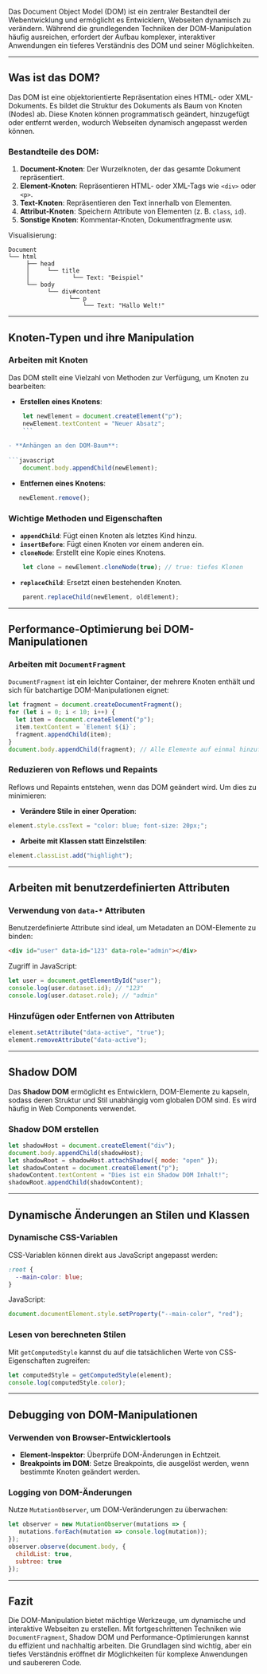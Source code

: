 Das Document Object Model (DOM) ist ein zentraler Bestandteil der Webentwicklung und ermöglicht es Entwicklern, Webseiten dynamisch zu verändern. Während die grundlegenden Techniken der DOM-Manipulation häufig ausreichen, erfordert der Aufbau komplexer, interaktiver Anwendungen ein tieferes Verständnis des DOM und seiner Möglichkeiten.

---

## Was ist das DOM?

Das DOM ist eine objektorientierte Repräsentation eines HTML- oder XML-Dokuments. Es bildet die Struktur des Dokuments als Baum von Knoten (Nodes) ab. Diese Knoten können programmatisch geändert, hinzugefügt oder entfernt werden, wodurch Webseiten dynamisch angepasst werden können.

### Bestandteile des DOM:

1. **Document-Knoten**: Der Wurzelknoten, der das gesamte Dokument repräsentiert.
2. **Element-Knoten**: Repräsentieren HTML- oder XML-Tags wie `<div>` oder `<p>`.
3. **Text-Knoten**: Repräsentieren den Text innerhalb von Elementen.
4. **Attribut-Knoten**: Speichern Attribute von Elementen (z. B. `class`, `id`).
5. **Sonstige Knoten**: Kommentar-Knoten, Dokumentfragmente usw.

Visualisierung:

```less
Document
└── html
     ├── head
     │     └── title
     │            └── Text: "Beispiel"
     └── body
           └── div#content
                 └── p
                     └── Text: "Hallo Welt!"
```

---

## Knoten-Typen und ihre Manipulation

### Arbeiten mit Knoten

Das DOM stellt eine Vielzahl von Methoden zur Verfügung, um Knoten zu bearbeiten:

- **Erstellen eines Knotens**:
    
```javascript
    let newElement = document.createElement("p"); 
    newElement.textContent = "Neuer Absatz";
    ```
    
- **Anhängen an den DOM-Baum**:
    
```javascript
    document.body.appendChild(newElement);
```    
    
- **Entfernen eines Knotens**:
    
 ```javascript
    newElement.remove();
```
    
### Wichtige Methoden und Eigenschaften

- **`appendChild`**: Fügt einen Knoten als letztes Kind hinzu.
- **`insertBefore`**: Fügt einen Knoten vor einem anderen ein.
- **`cloneNode`**: Erstellt eine Kopie eines Knotens.
```javascript
    let clone = newElement.cloneNode(true); // true: tiefes Klonen
```

- **`replaceChild`**: Ersetzt einen bestehenden Knoten.
```javascript
    parent.replaceChild(newElement, oldElement);
```
    

---

## Performance-Optimierung bei DOM-Manipulationen

### Arbeiten mit `DocumentFragment`

`DocumentFragment` ist ein leichter Container, der mehrere Knoten enthält und sich für batchartige DOM-Manipulationen eignet:

```javascript
let fragment = document.createDocumentFragment(); 
for (let i = 0; i < 10; i++) {
  let item = document.createElement("p");
  item.textContent = `Element ${i}`;
  fragment.appendChild(item); 
} 
document.body.appendChild(fragment); // Alle Elemente auf einmal hinzufügen
```

### Reduzieren von Reflows und Repaints

Reflows und Repaints entstehen, wenn das DOM geändert wird. Um dies zu minimieren:

- **Verändere Stile in einer Operation**:
```javascript
element.style.cssText = "color: blue; font-size: 20px;";
```
    
- **Arbeite mit Klassen statt Einzelstilen**:
```javascript
element.classList.add("highlight");
```

---

## Arbeiten mit benutzerdefinierten Attributen

### Verwendung von `data-*` Attributen

Benutzerdefinierte Attribute sind ideal, um Metadaten an DOM-Elemente zu binden:
```html
<div id="user" data-id="123" data-role="admin"></div>
```

Zugriff in JavaScript:
```javascript
let user = document.getElementById("user"); 
console.log(user.dataset.id); // "123" 
console.log(user.dataset.role); // "admin"
```

### Hinzufügen oder Entfernen von Attributen
```javascript
element.setAttribute("data-active", "true"); 
element.removeAttribute("data-active");
```

---

## Shadow DOM

Das **Shadow DOM** ermöglicht es Entwicklern, DOM-Elemente zu kapseln, sodass deren Struktur und Stil unabhängig vom globalen DOM sind. Es wird häufig in Web Components verwendet.

### Shadow DOM erstellen
```javascript
let shadowHost = document.createElement("div");
document.body.appendChild(shadowHost);
let shadowRoot = shadowHost.attachShadow({ mode: "open" }); 
let shadowContent = document.createElement("p"); 
shadowContent.textContent = "Dies ist ein Shadow DOM Inhalt!"; 
shadowRoot.appendChild(shadowContent);
```

---

## Dynamische Änderungen an Stilen und Klassen

### Dynamische CSS-Variablen

CSS-Variablen können direkt aus JavaScript angepasst werden:
```css
:root {
  --main-color: blue; 
}
```

JavaScript:
```javascript
document.documentElement.style.setProperty("--main-color", "red");
```

### Lesen von berechneten Stilen

Mit `getComputedStyle` kannst du auf die tatsächlichen Werte von CSS-Eigenschaften zugreifen:
```javascript
let computedStyle = getComputedStyle(element); 
console.log(computedStyle.color);
```

---

## Debugging von DOM-Manipulationen

### Verwenden von Browser-Entwicklertools

- **Element-Inspektor**: Überprüfe DOM-Änderungen in Echtzeit.
- **Breakpoints im DOM**: Setze Breakpoints, die ausgelöst werden, wenn bestimmte Knoten geändert werden.

### Logging von DOM-Änderungen

Nutze `MutationObserver`, um DOM-Veränderungen zu überwachen:

```javascript
let observer = new MutationObserver(mutations => {
   mutations.forEach(mutation => console.log(mutation));
});
observer.observe(document.body, {
  childList: true, 
  subtree: true 
});
```

---

## Fazit

Die DOM-Manipulation bietet mächtige Werkzeuge, um dynamische und interaktive Webseiten zu erstellen. Mit fortgeschrittenen Techniken wie `DocumentFragment`, Shadow DOM und Performance-Optimierungen kannst du effizient und nachhaltig arbeiten. Die Grundlagen sind wichtig, aber ein tiefes Verständnis eröffnet dir Möglichkeiten für komplexe Anwendungen und saubereren Code.